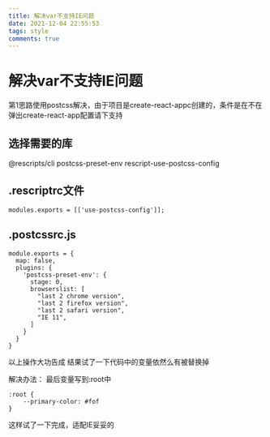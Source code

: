 ```yaml
---
title: 解决var不支持IE问题
date: 2021-12-04 22:55:53 
tags: style
comments: true
---
```



# 解决var不支持IE问题

第1思路使用postcss解决，由于项目是create-react-appc创建的，条件是在不在弹出create-react-app配置请下支持

## 选择需要的库
@rescripts/cli postcss-preset-env rescript-use-postcss-config

## .rescriptrc文件
```
modules.exports = [['use-postcss-config']];
```
## .postcssrc.js
```
module.exports = {
  map: false,
  plugins: {
    'postcss-preset-env': {
      stage: 0,
      browserslist: [
        "last 2 chrome version",
        "last 2 firefox version",
        "last 2 safari version",
        "IE 11",
      ]
    }
  }
}
```
以上操作大功告成
结果试了一下代码中的变量依然么有被替换掉

解决办法：
最后变量写到:root中
```
:root {
    --primary-color: #fof
}
```
这样试了一下完成，适配IE妥妥的